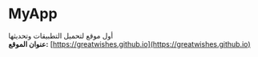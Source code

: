 # MyApp

أول موقع لتحميل التطبيقات وتحديثها  
**عنوان الموقع:** [https://greatwishes.github.io](https://greatwishes.github.io)
